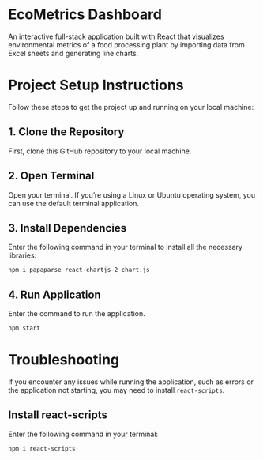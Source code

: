 # EcoMetrics Dashboard

An interactive full-stack application built with React that visualizes environmental metrics of a food processing plant by importing data from Excel sheets and generating line charts.

# Project Setup Instructions

Follow these steps to get the project up and running on your local machine:

## 1. Clone the Repository

First, clone this GitHub repository to your local machine.

## 2. Open Terminal

Open your terminal. If you’re using a Linux or Ubuntu operating system, you can use the default terminal application.

## 3. Install Dependencies

Enter the following command in your terminal to install all the necessary libraries:

```bash
npm i papaparse react-chartjs-2 chart.js
```
## 4. Run Application

Enter the command to run the application.

```bash
npm start
```

# Troubleshooting

If you encounter any issues while running the application, such as errors or the application not starting, you may need to install `react-scripts`. 

## Install react-scripts

Enter the following command in your terminal:

```bash
npm i react-scripts
```


